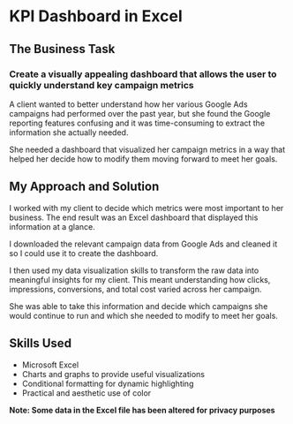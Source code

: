# KPI Dashboard in Excel

## The Business Task

### Create a visually appealing dashboard that allows the user to quickly understand key campaign metrics

A client wanted to better understand how her various Google Ads campaigns had performed over the past year, but she found the Google reporting features confusing and it was time-consuming to extract the information she actually needed.

She needed a dashboard that visualized her campaign metrics in a way that helped her decide how to modify them moving forward to meet her goals.

## My Approach and Solution

I worked with my client to decide which metrics were most important to her business. The end result was an Excel dashboard that displayed this information at a glance.

I downloaded the relevant campaign data from Google Ads and cleaned it so I could use it to create the dashboard.

I then used my data visualization skills to transform the raw data into meaningful insights for my client. This meant understanding how clicks, impressions, conversions, and total cost varied across her campaign.

She was able to take this information and decide which campaigns she would continue to run and which she needed to modify to meet her goals.

## Skills Used
- Microsoft Excel
- Charts and graphs to provide useful visualizations
- Conditional formatting for dynamic highlighting
- Practical and aesthetic use of color


**Note: Some data in the Excel file has been altered for privacy purposes**
